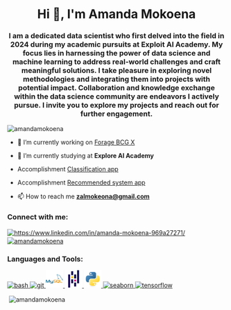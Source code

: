<h1 align="center">Hi 👋, I'm Amanda Mokoena</h1>
<h3 align="center">I am a dedicated data scientist who first delved into the field in 2024 during my academic pursuits at Exploit AI Academy. My focus lies in harnessing the power of data science and machine learning to address real-world challenges and craft meaningful solutions. I take pleasure in exploring novel methodologies and integrating them into projects with potential impact. Collaboration and knowledge exchange within the data science community are endeavors I actively pursue. I invite you to explore my projects and reach out for further engagement.</h3>

<p align="left"> <img src="https://komarev.com/ghpvc/?username=amandamokoena&label=Profile%20views&color=0e75b6&style=flat" alt="amandamokoena" /> </p>

- 🔭 I’m currently working on [Forage BCG X](https://www.theforage.com/simulations?careers=data)

- 🌱 I’m currently studying at **Explore AI Academy**

- Accomplishment [Classification app](https://app-classification-vdk9fsb5wabznmkayeexby.streamlit.app/)

- Accomplishment [Recommended system app](https://nkhubalale-recommendation-system-app-iz0vxz.streamlit.app/)

- 📫 How to reach me **zalmokeona@gmail.com**

<h3 align="left">Connect with me:</h3>
<p align="left">
<a href="https://linkedin.com/in/https://www.linkedin.com/in/amanda-mokoena-969a27271/" target="blank"><img align="center" src="https://raw.githubusercontent.com/rahuldkjain/github-profile-readme-generator/master/src/images/icons/Social/linked-in-alt.svg" alt="https://www.linkedin.com/in/amanda-mokoena-969a27271/" height="30" width="40" /></a>
<a href="https://kaggle.com/amandamokoena" target="blank"><img align="center" src="https://raw.githubusercontent.com/rahuldkjain/github-profile-readme-generator/master/src/images/icons/Social/kaggle.svg" alt="amandamokoena" height="30" width="40" /></a>
</p>

<h3 align="left">Languages and Tools:</h3>
<p align="left"> <a href="https://www.gnu.org/software/bash/" target="_blank" rel="noreferrer"> <img src="https://www.vectorlogo.zone/logos/gnu_bash/gnu_bash-icon.svg" alt="bash" width="40" height="40"/> </a> <a href="https://git-scm.com/" target="_blank" rel="noreferrer"> <img src="https://www.vectorlogo.zone/logos/git-scm/git-scm-icon.svg" alt="git" width="40" height="40"/> </a> <a href="https://www.mysql.com/" target="_blank" rel="noreferrer"> <img src="https://raw.githubusercontent.com/devicons/devicon/master/icons/mysql/mysql-original-wordmark.svg" alt="mysql" width="40" height="40"/> </a> <a href="https://pandas.pydata.org/" target="_blank" rel="noreferrer"> <img src="https://raw.githubusercontent.com/devicons/devicon/2ae2a900d2f041da66e950e4d48052658d850630/icons/pandas/pandas-original.svg" alt="pandas" width="40" height="40"/> </a> <a href="https://www.python.org" target="_blank" rel="noreferrer"> <img src="https://raw.githubusercontent.com/devicons/devicon/master/icons/python/python-original.svg" alt="python" width="40" height="40"/> </a> <a href="https://seaborn.pydata.org/" target="_blank" rel="noreferrer"> <img src="https://seaborn.pydata.org/_images/logo-mark-lightbg.svg" alt="seaborn" width="40" height="40"/> </a> <a href="https://www.tensorflow.org" target="_blank" rel="noreferrer"> <img src="https://www.vectorlogo.zone/logos/tensorflow/tensorflow-icon.svg" alt="tensorflow" width="40" height="40"/> </a> </p>

<p>&nbsp;<img align="center" src="https://github-readme-stats.vercel.app/api?username=amandamokoena&show_icons=true&locale=en" alt="amandamokoena" /></p>




<!--
**AmandaMokoena/AmandaMokoena** is a ✨ _special_ ✨ repository because its `README.md` (this file) appears on your GitHub profile.

Here are some ideas to get you started:

- 🔭 I’m currently working on ...
- 🌱 I’m currently learning ...
- 👯 I’m looking to collaborate on ...
- 🤔 I’m looking for help with ...
- 💬 Ask me about ...
- 📫 How to reach me: ...
- 😄 Pronouns: ...
- ⚡ Fun fact: ...
-->
